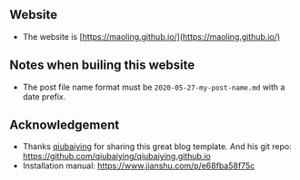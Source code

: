 ## Website
- The website is [https://maoling.github.io/](https://maoling.github.io/)

## Notes when builing this website
- The post file name format must be `2020-05-27-my-post-name.md` with a date prefix.

## Acknowledgement
- Thanks [qiubaiying](https://github.com/qiubaiying) for sharing this great blog template. And his git repo: https://github.com/qiubaiying/qiubaiying.github.io
- Installation manual:
https://www.jianshu.com/p/e68fba58f75c
